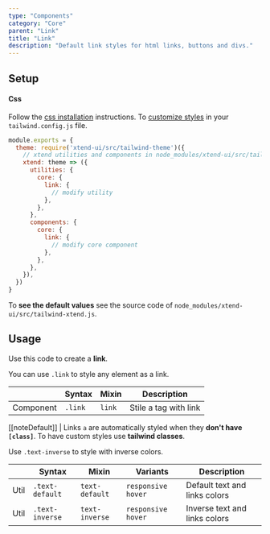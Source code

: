 ```yaml
---
type: "Components"
category: "Core"
parent: "Link"
title: "Link"
description: "Default link styles for html links, buttons and divs."
---
```


## Setup

#### Css

Follow the [css installation](/introduction/getting-started/setup#css-installation) instructions. To [customize styles](/introduction/getting-started/setup#css-customization) in your `tailwind.config.js` file.

```jsx
module.exports = {
  theme: require('xtend-ui/src/tailwind-theme')({
    // xtend utilities and components in node_modules/xtend-ui/src/tailwind-xtend.js
    xtend: theme => ({
      utilities: {
        core: {
          link: {
            // modify utility
          },
        },
      },
      components: {
        core: {
          link: {
            // modify core component
          },
        },
      },
    }),
  })
}
```

To **see the default values** see the source code of `node_modules/xtend-ui/src/tailwind-xtend.js`.

## Usage

Use this code to create a **link**.

You can use `.link` to style any element as a link.

<div class="table-scroll">

|                         | Syntax                                     | Mixin                       | Description                   |
| ----------------------- | ----------------------------------------- | ----------------------------- | ----------------------------- |
| Component                  | `.link`                 | `link`              | Stile a tag with link            |

</div>

[[noteDefault]]
| Links `a` are automatically styled when they **don't have `[class]`**. To have custom styles use **tailwind classes**.

<demo>
  <demovanilla src="vanilla/components/core/link/usage">
  </demovanilla>
</demo>

Use `.text-inverse` to style with inverse colors.

<div class="table-scroll">

|                      | Syntax                          | Mixin            | Variants               | Description                   |
| ----------------------- | ---------------------------- | -----------------| ----------------------------- |----------------------------- |
| Util                  | `.text-default`       | `text-default`                | `responsive hover`                | Default text and links colors            |
| Util                  | `.text-inverse`       | `text-inverse`                | `responsive hover`                | Inverse text and links colors            |

</div>

<demo>
  <demovanilla src="vanilla/components/core/link/usage-inverse">
  </demovanilla>
</demo>
